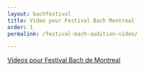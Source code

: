 ```yaml
---
layout: bachfestival
title: Video pour Festival Bach Montreal
order: 1
permalink: /festival-bach-audition-video/

---
```



[Videos pour Festival Bach de Montreal](https://photos.google.com/share/AF1QipMS7nooyveJrJ8SaUeCTPdOaKxs3Ru6dV-MGa6Car_2-UISqEz30z3eMt7jlx7EAg?key=MEhQOHdPemtoVm51TlhaUDFmN05XNm41akRTTFRR) 

